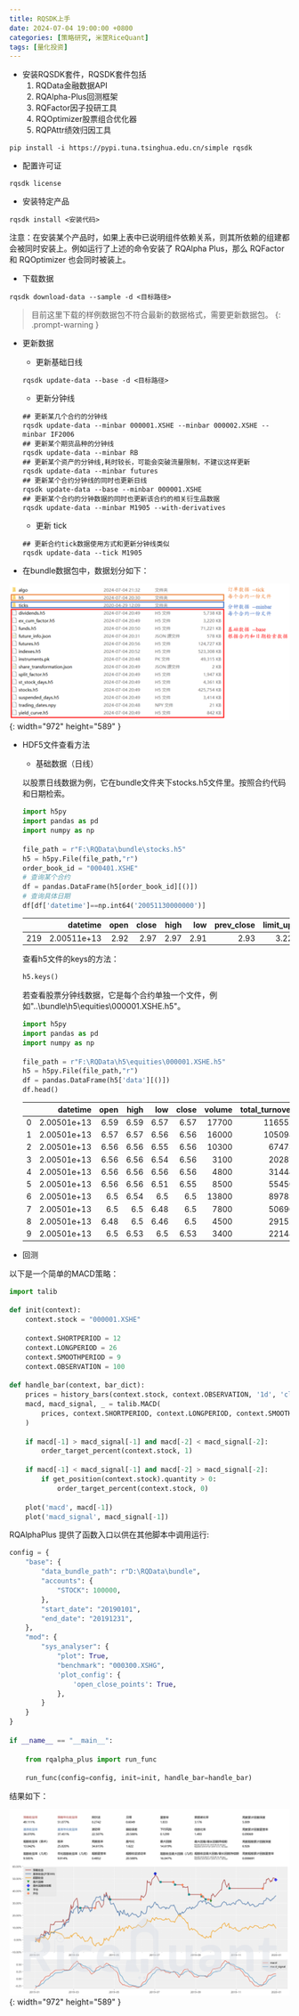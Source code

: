 ```yaml
---
title: RQSDK上手
date: 2024-07-04 19:00:00 +0800
categories: [策略研究, 米筐RiceQuant]
tags: [量化投资]
---
```


- 安装RQSDK套件，RQSDK套件包括
    1. RQData金融数据API
    2. RQAlpha-Plus回测框架
    3. RQFactor因子投研工具
    4. RQOptimizer股票组合优化器
    5. RQPAttr绩效归因工具

```text
pip install -i https://pypi.tuna.tsinghua.edu.cn/simple rqsdk
```

- 配置许可证

```text
rqsdk license
```

- 安装特定产品

```text
rqsdk install <安装代码>
```

注意：在安装某个产品时，如果上表中已说明组件依赖关系，则其所依赖的组建都会被同时安装上。例如运行了上述的命令安装了 RQAlpha Plus，那么 RQFactor 和 RQOptimizer 也会同时被装上。

- 下载数据

```text
rqsdk download-data --sample -d <目标路径>
```

> 目前这里下载的样例数据包不符合最新的数据格式，需要更新数据包。
{: .prompt-warning }

- 更新数据
    - 更新基础日线
    ```text
    rqsdk update-data --base -d <目标路径>
    ```
    - 更新分钟线
    ```text
    ## 更新某几个合约的分钟线
    rqsdk update-data --minbar 000001.XSHE --minbar 000002.XSHE --minbar IF2006
    ## 更新某个期货品种的分钟线
    rqsdk update-data --minbar RB
    ## 更新某个资产的分钟线,耗时较长，可能会突破流量限制，不建议这样更新
    rqsdk update-data --minbar futures
    ## 更新某个合约分钟线的同时也更新日线
    rqsdk update-data --base --minbar 000001.XSHE
    ## 更新某个合约的分钟数据的同时也更新该合约的相关衍生品数据
    rqsdk update-data --minbar M1905 --with-derivatives
    ```
    - 更新 tick
    ```text
    ## 更新合约tick数据使用方式和更新分钟线类似
    rqsdk update-data --tick M1905
    ```

- 在bundle数据包中，数据划分如下：

![Desktop View](/images/ricequant/update_data.png){: width="972" height="589" }

- HDF5文件查看方法
    - 基础数据（日线）

    以股票日线数据为例，它在bundle文件夹下stocks.h5文件里。按照合约代码和日期检索。

    ```python
    import h5py
    import pandas as pd
    import numpy as np

    file_path = r"F:\RQData\bundle\stocks.h5"
    h5 = h5py.File(file_path,"r")
    order_book_id = "000401.XSHE"
    # 查询某个合约
    df = pandas.DataFrame(h5[order_book_id][()])
    # 查询具体日期
    df[df['datetime']==np.int64('20051130000000')]
    ```

    |     |    datetime |   open |   close |   high |   low |   prev_close |   limit_up |   limit_down |   volume |   total_turnover |
    |----:|------------:|-------:|--------:|-------:|------:|-------------:|-----------:|-------------:|---------:|-----------------:|
    | 219 | 2.00511e+13 |   2.92 |    2.97 |   2.97 |  2.91 |         2.93 |       3.22 |         2.64 |   864041 |      2.54985e+06 |

    查看h5文件的keys的方法：

    ```python
    h5.keys()
    ```

    若查看股票分钟线数据，它是每个合约单独一个文件，例如"..\bundle\h5\equities\000001.XSHE.h5"。

    ```python
    import h5py
    import pandas as pd
    import numpy as np

    file_path = r"F:\RQData\h5\equities\000001.XSHE.h5"
    h5 = h5py.File(file_path,"r")
    df = pandas.DataFrame(h5['data'][()])
    df.head()
    ```

    |    |    datetime |   open |   high |   low |   close |   volume |   total_turnover |
    |---:|------------:|-------:|-------:|------:|--------:|---------:|-----------------:|
    |  0 | 2.00501e+13 |   6.59 |   6.59 |  6.57 |    6.57 |    17700 |           116552 |
    |  1 | 2.00501e+13 |   6.57 |   6.57 |  6.56 |    6.56 |    16000 |           105098 |
    |  2 | 2.00501e+13 |   6.56 |   6.56 |  6.55 |    6.56 |    10300 |            67473 |
    |  3 | 2.00501e+13 |   6.56 |   6.56 |  6.54 |    6.56 |     3100 |            20287 |
    |  4 | 2.00501e+13 |   6.56 |   6.56 |  6.56 |    6.56 |     4800 |            31444 |
    |  5 | 2.00501e+13 |   6.56 |   6.56 |  6.51 |    6.55 |     8500 |            55450 |
    |  6 | 2.00501e+13 |   6.5  |   6.54 |  6.5  |    6.5  |    13800 |            89783 |
    |  7 | 2.00501e+13 |   6.5  |   6.5  |  6.48 |    6.5  |     7800 |            50690 |
    |  8 | 2.00501e+13 |   6.48 |   6.5  |  6.46 |    6.5  |     4500 |            29152 |
    |  9 | 2.00501e+13 |   6.5  |   6.53 |  6.5  |    6.53 |     3400 |            22148 |

- 回测

以下是一个简单的MACD策略：

```python
import talib

def init(context):
    context.stock = "000001.XSHE"

    context.SHORTPERIOD = 12
    context.LONGPERIOD = 26
    context.SMOOTHPERIOD = 9
    context.OBSERVATION = 100

def handle_bar(context, bar_dict):
    prices = history_bars(context.stock, context.OBSERVATION, '1d', 'close')
    macd, macd_signal, _ = talib.MACD(
        prices, context.SHORTPERIOD, context.LONGPERIOD, context.SMOOTHPERIOD
    )

    if macd[-1] > macd_signal[-1] and macd[-2] < macd_signal[-2]:
        order_target_percent(context.stock, 1)

    if macd[-1] < macd_signal[-1] and macd[-2] > macd_signal[-2]:
        if get_position(context.stock).quantity > 0:
            order_target_percent(context.stock, 0)

    plot('macd', macd[-1])
    plot('macd_signal', macd_signal[-1])
```

RQAlphaPlus 提供了函数入口以供在其他脚本中调用运行:

```python
config = {
    "base": {
        "data_bundle_path": r"D:\RQData\bundle",
        "accounts": {
            "STOCK": 100000,
        },
        "start_date": "20190101",
        "end_date": "20191231",
    },
    "mod": {
        "sys_analyser": {
            "plot": True,
            "benchmark": "000300.XSHG",
            'plot_config': {
                'open_close_points': True,
            },
        }
    }
}

if __name__ == "__main__":

    from rqalpha_plus import run_func

    run_func(config=config, init=init, handle_bar=handle_bar)
```

结果如下：

![Desktop View](/images/ricequant/test_output.png){: width="972" height="589" }



